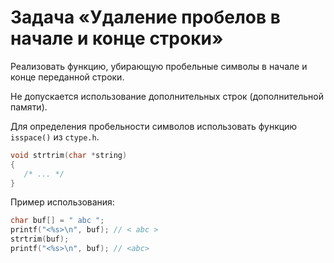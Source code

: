 # Задача «Удаление пробелов в начале и конце строки»

Реализовать функцию, убирающую пробельные символы в начале и конце переданной строки.

Не допускается использование дополнительных строк (дополнительной памяти).

Для определения пробельности символов использовать функцию `isspace()` из `ctype.h`.

```c
void strtrim(char *string) 
{
   /* ... */
}
```

Пример использования:

```c
char buf[] = " abc ";
printf("<%s>\n", buf); // < abc >
strtrim(buf);
printf("<%s>\n", buf); // <abc>
```

